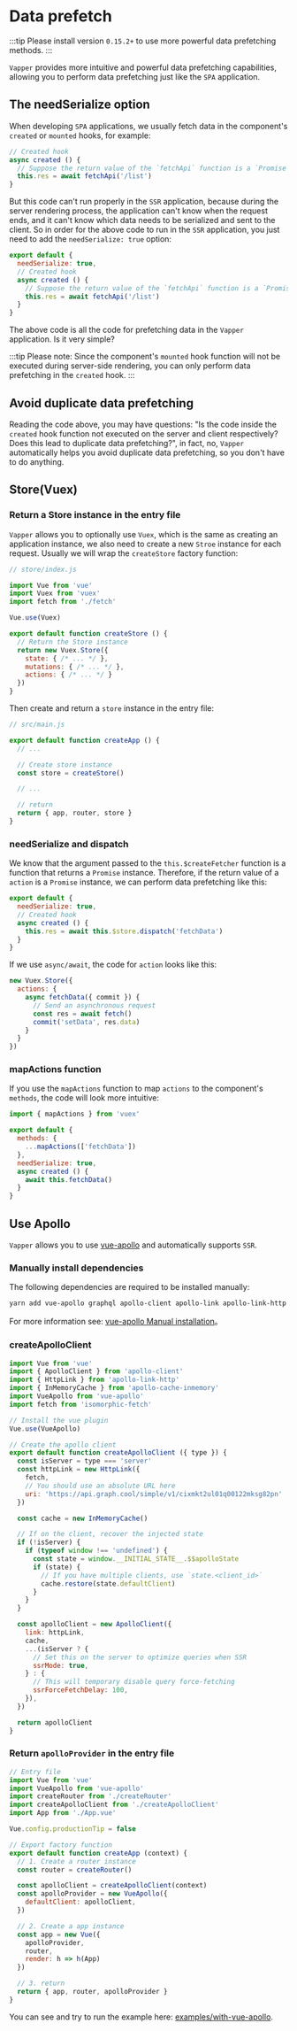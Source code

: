 # Data prefetch <Badge text="0.15.2+"/>

:::tip
Please install version `0.15.2+` to use more powerful data prefetching methods.
:::

`Vapper` provides more intuitive and powerful data prefetching capabilities, allowing you to perform data prefetching just like the `SPA` application.

## The needSerialize option

When developing `SPA` applications, we usually fetch data in the component's `created` or `mounted` hooks, for example:

```js
// Created hook
async created () {
  // Suppose the return value of the `fetchApi` function is a `Promise` instance.
  this.res = await fetchApi('/list')
}
```

But this code can't run properly in the `SSR` application, because during the server rendering process, the application can't know when the request ends, and it can't know which data needs to be serialized and sent to the client. So in order for the above code to run in the `SSR` application, you just need to add the `needSerialize: true` option:

```js {2}
export default {
  needSerialize: true,
  // Created hook
  async created () {
    // Suppose the return value of the `fetchApi` function is a `Promise` instance.
    this.res = await fetchApi('/list')
  }
}
```

The above code is all the code for prefetching data in the `Vapper` application. Is it very simple?

:::tip
Please note: Since the component's `mounted` hook function will not be executed during server-side rendering, you can only perform data prefetching in the `created` hook.
:::

## Avoid duplicate data prefetching

Reading the code above, you may have questions: "Is the code inside the `created` hook function not executed on the server and client respectively? Does this lead to duplicate data prefetching?", in fact, no, `Vapper` automatically helps you avoid duplicate data prefetching, so you don't have to do anything. 

## Store(Vuex)

### Return a Store instance in the entry file

`Vapper` allows you to optionally use `Vuex`, which is the same as creating an application instance, we also need to create a new `Stroe` instance for each request. Usually we will wrap the `createStore` factory function:

```js
// store/index.js

import Vue from 'vue'
import Vuex from 'vuex'
import fetch from './fetch'

Vue.use(Vuex)

export default function createStore () {
  // Return the Store instance
  return new Vuex.Store({
    state: { /* ... */ },
    mutations: { /* ... */ },
    actions: { /* ... */ }
  })
}
```

Then create and return a `store` instance in the entry file:

```js {7,12}
// src/main.js

export default function createApp () {
  // ...

  // Create store instance
  const store = createStore()

  // ...

  // return
  return { app, router, store }
}
```

### needSerialize and dispatch

We know that the argument passed to the `this.$createFetcher` function is a function that returns a `Promise` instance. Therefore, if the return value of a `action` is a `Promise` instance, we can perform data prefetching like this:

```js {2}
export default {
  needSerialize: true,
  // Created hook
  async created () {
    this.res = await this.$store.dispatch('fetchData')
  }
}
```

If we use `async/await`, the code for `action` looks like this:

```js
new Vuex.Store({
  actions: {
    async fetchData({ commit }) {
      // Send an asynchronous request
      const res = await fetch()
      commit('setData', res.data)
    }
  }
})
```

### mapActions function

If you use the `mapActions` function to map `actions` to the component's `methods`, the code will look more intuitive:

```js {7,9}
import { mapActions } from 'vuex'

export default {
  methods: {
    ...mapActions(['fetchData'])
  },
  needSerialize: true,
  async created () {
    await this.fetchData()
  }
}
```

## Use Apollo

`Vapper` allows you to use [vue-apollo](https://vue-apollo.netlify.com/) and automatically supports `SSR`.

### Manually install dependencies

The following dependencies are required to be installed manually:

```sh
yarn add vue-apollo graphql apollo-client apollo-link apollo-link-http apollo-cache-inmemory graphql-tag
```

For more information see: [vue-apollo Manual installation](https://vue-apollo.netlify.com/guide/installation.html#manual-installation)。

### createApolloClient

```js
import Vue from 'vue'
import { ApolloClient } from 'apollo-client'
import { HttpLink } from 'apollo-link-http'
import { InMemoryCache } from 'apollo-cache-inmemory'
import VueApollo from 'vue-apollo'
import fetch from 'isomorphic-fetch'

// Install the vue plugin
Vue.use(VueApollo)

// Create the apollo client
export default function createApolloClient ({ type }) {
  const isServer = type === 'server'
  const httpLink = new HttpLink({
    fetch,
    // You should use an absolute URL here
    uri: 'https://api.graph.cool/simple/v1/cixmkt2ul01q00122mksg82pn'
  })

  const cache = new InMemoryCache()

  // If on the client, recover the injected state
  if (!isServer) {
    if (typeof window !== 'undefined') {
      const state = window.__INITIAL_STATE__.$$apolloState
      if (state) {
        // If you have multiple clients, use `state.<client_id>`
        cache.restore(state.defaultClient)
      }
    }
  }

  const apolloClient = new ApolloClient({
    link: httpLink,
    cache,
    ...(isServer ? {
      // Set this on the server to optimize queries when SSR
      ssrMode: true,
    } : {
      // This will temporary disable query force-fetching
      ssrForceFetchDelay: 100,
    }),
  })

  return apolloClient
}
```

### Return `apolloProvider` in the entry file

```js {3,5,15-18,22,28}
// Entry file
import Vue from 'vue'
import VueApollo from 'vue-apollo'
import createRouter from './createRouter'
import createApolloClient from './createApolloClient'
import App from './App.vue'

Vue.config.productionTip = false

// Export factory function
export default function createApp (context) {
  // 1. Create a router instance
  const router = createRouter()

  const apolloClient = createApolloClient(context)
  const apolloProvider = new VueApollo({
    defaultClient: apolloClient,
  })

  // 2. Create a app instance
  const app = new Vue({
    apolloProvider,
    router,
    render: h => h(App)
  })

  // 3. return
  return { app, router, apolloProvider }
}
```

You can see and try to run the example here: [examples/with-vue-apollo](https://github.com/vapperjs/vapper/blob/master/examples/with-vue-apollo/README.md).